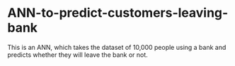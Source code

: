 # ANN-to-predict-customers-leaving-bank
This is an ANN, which takes the dataset of 10,000 people using a bank and predicts whether they will leave the bank or not.
